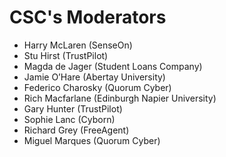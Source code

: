 # CSC's Moderators

- Harry McLaren (SenseOn)
- Stu Hirst (TrustPilot)
- Magda de Jager (Student Loans Company)
- Jamie O’Hare (Abertay University)
- Federico Charosky (Quorum Cyber)
- Rich Macfarlane (Edinburgh Napier University)
- Gary Hunter (TrustPilot)
- Sophie Lanc (Cyborn)
- Richard Grey (FreeAgent)
- Miguel Marques (Quorum Cyber)
